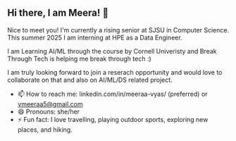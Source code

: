 ## Hi there, I am Meera! 👋

<!--
**meeraa5/meeraa5** is a ✨ _special_ ✨ repository because its `README.md` (this file) appears on your GitHub profile.
 -->

Nice to meet you! I'm currently a rising senior at SJSU in Computer Science. This summer 2025 I am interning at HPE as a Data Engineer. 

I am Learning AI/ML through the course by Cornell Univeristy and Break Through Tech is helping me break through tech :)

I am truly looking forward to join a reserach opportunity and would love to collaborate on that and also on AI/ML/DS related project. 

- 📫 How to reach me: linkedin.com/in/meeraa-vyas/ (preferred) or vmeeraa5@gmail.com 
- 😄 Pronouns: she/her
- ⚡ Fun fact: I love travelling, playing outdoor sports, exploring new places, and hiking. 

